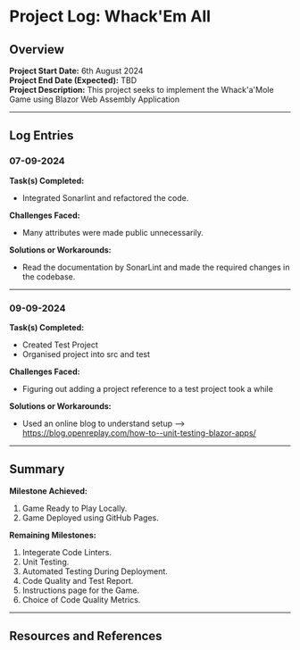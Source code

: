 # Project Log: Whack'Em All

## Overview
**Project Start Date:** 6th August 2024  
**Project End Date (Expected):** TBD  
**Project Description:** This project seeks to implement the Whack'a'Mole Game using Blazor Web Assembly Application

---

## Log Entries

### 07-09-2024

**Task(s) Completed:**  
- Integrated Sonarlint and refactored the code.

**Challenges Faced:**  
- Many attributes were made public unnecessarily.

**Solutions or Workarounds:**  
- Read the documentation by SonarLint and made the required changes in the codebase.

---
### 09-09-2024

**Task(s) Completed:**  
- Created Test Project
- Organised project into src and test

**Challenges Faced:**  
- Figuring out adding a project reference to a test project took a while

**Solutions or Workarounds:**  
- Used an online blog to understand setup --> https://blog.openreplay.com/how-to--unit-testing-blazor-apps/

---


## Summary 

**Milestone Achieved:** 
1. Game Ready to Play Locally.
2. Game Deployed using GitHub Pages.

**Remaining Milestones:** 
1. Integerate Code Linters.
2. Unit Testing.
3. Automated Testing During Deployment.
4. Code Quality and Test Report.
5. Instructions page for the Game.
6. Choice of Code Quality Metrics.

---

## Resources and References 

